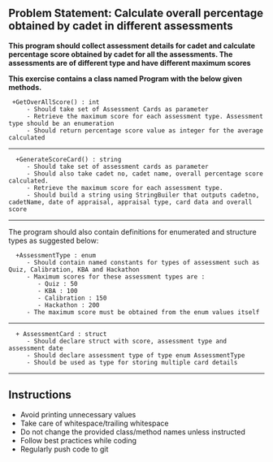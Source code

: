## Problem Statement: Calculate overall percentage obtained by cadet in different assessments

**This program should collect assessment details for cadet and calculate percentage score obtained by cadet for all the assessments. The assessments are of different type and have different maximum scores**

**This exercise contains a class named Program with the below given methods.**

     +GetOverAllScore() : int
         - Should take set of Assessment Cards as parameter
         - Retrieve the maximum score for each assessment type. Assessment type should be an enumeration
         - Should return percentage score value as integer for the average calculated

------------------------------------------------------

      +GenerateScoreCard() : string
         - Should take set of assessment cards as parameter
         - Should also take cadet no, cadet name, overall percentage score calculated.
         - Retrieve the maximum score for each assessment type.
         - Should build a string using StringBuiler that outputs cadetno, cadetName, date of appraisal, appraisal type, card data and overall score

------------------------------------------------------

The program should also contain definitions for  enumerated and structure types as suggested below:

      +AssessmentType : enum
         - Should contain named constants for types of assessment such as Quiz, Calibration, KBA and Hackathon
         - Maximum scores for these assessment types are :
            - Quiz : 50
            - KBA : 100
            - Calibration : 150
            - Hackathon : 200
         - The maximum score must be obtained from the enum values itself

-------------------------------------------------------

      + AssessmentCard : struct
         - Should declare struct with score, assessment type and assessment date
         - Should declare assessment type of type enum AssessmentType
         - Should be used as type for storing multiple card details

--------------------------------------------------------

## Instructions

- Avoid printing unnecessary values
- Take care of whitespace/trailing whitespace
- Do not change the provided class/method names unless instructed
- Follow best practices while coding
- Regularly push code to git
